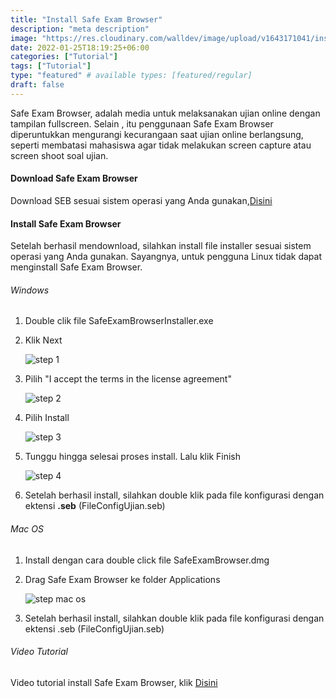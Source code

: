 ```yaml
---
title: "Install Safe Exam Browser"
description: "meta description"
image: "https://res.cloudinary.com/walldev/image/upload/v1643171041/install%20seb/SEB_w3t24s.png"
date: 2022-01-25T18:19:25+06:00
categories: ["Tutorial"]
tags: ["Tutorial"]
type: "featured" # available types: [featured/regular]
draft: false
---
```


Safe Exam Browser, adalah media untuk melaksanakan ujian online dengan tampilan fullscreen. 
Selain , itu penggunaan Safe Exam Browser diperuntukkan mengurangi kecurangaan saat ujian online berlangsung, seperti membatasi mahasiswa agar tidak melakukan screen capture atau screen shoot soal ujian. 

#### Download Safe Exam Browser
Download SEB sesuai sistem operasi yang Anda gunakan,<a href="https://safeexambrowser.org/download_en.html" class="badge badge-light" target="_blank"><span class="badge badge-primary">Disini</span></a> 

#### Install Safe Exam Browser
Setelah berhasil mendownload, silahkan install file installer sesuai sistem operasi yang Anda gunakan. Sayangnya, untuk pengguna Linux tidak dapat menginstall Safe Exam Browser. 
###### Windows
1. Double clik file SafeExamBrowserInstaller.exe
2. Klik Next

    ![step 1](https://res.cloudinary.com/walldev/image/upload/w_550,h_400,c_scale/install%20seb/1_gwsbtn.png)

3. Pilih "I accept the terms in the license agreement"

    ![step 2](https://res.cloudinary.com/walldev/image/upload/w_550,h_400,c_scale/install%20seb/2_vywda7.png)

4. Pilih Install

    ![step 3](https://res.cloudinary.com/walldev/image/upload/w_550,h_400,c_scale/install%20seb/3_jrea0p.png)
    
5. Tunggu hingga selesai proses install. Lalu klik Finish

    ![step 4](https://res.cloudinary.com/walldev/image/upload/w_550,h_400,c_scale/install%20seb/5_ph48ky.png)

6. Setelah berhasil install, silahkan double klik pada file konfigurasi dengan ektensi **.seb** 
    (FileConfigUjian.seb)

###### Mac OS

1. Install dengan cara double click file SafeExamBrowser.dmg    
2. Drag Safe Exam Browser ke folder Applications

    ![step mac os](https://res.cloudinary.com/walldev/image/upload/w_550,h_400,c_scale/install%20seb/macosseb_yhafao.png)

3. Setelah berhasil install, silahkan double klik pada file konfigurasi dengan ektensi .seb (FileConfigUjian.seb)

###### Video Tutorial
Video tutorial install Safe Exam Browser, klik <a href="https://www.youtube.com/watch?v=V_2-RI-AQ3Y" class="badge badge-light" target="_blank"><span class="badge badge-primary">Disini</span></a>